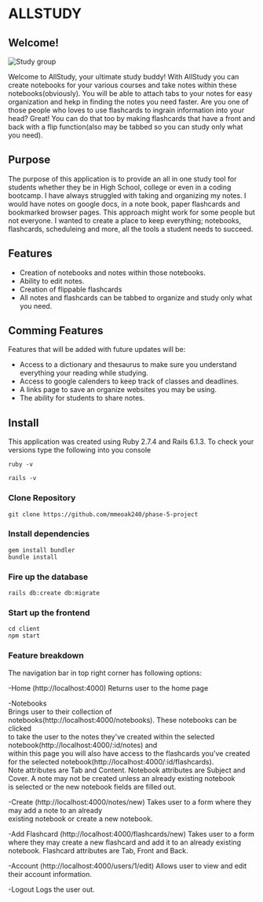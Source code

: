 # ALLSTUDY

## Welcome!

<img src="https://abaforlawstudents.com/wp-content/uploads/2019/11/study-group.jpg" alt="Study group">

Welcome to AllStudy, your ultimate study buddy! With AllStudy you can create notebooks for your various courses and take notes within these notebooks(obviously). You will be able to attach tabs to your notes for easy organization and hekp in finding the notes you need faster. Are you one of those people who loves to use flashcards to ingrain information into your head? Great! You can do that too by making flashcards that have a front and back with a flip function(also may be tabbed so you can study only what you need).

## Purpose

The purpose of this application is to provide an all in one study tool for students whether they be in High School, college or even in a coding bootcamp.
I have always struggled with taking and organizing my notes. I would have notes on google docs, in a note book, paper flashcards and bookmarked browser pages. This approach might work for some people but not everyone. I wanted to create a place to keep everything; notebooks, flashcards, scheduleing and more, all the tools a student needs to succeed.

## Features

- Creation of notebooks and notes within those notebooks.
- Ability to edit notes.
- Creation of flippable flashcards
- All notes and flashcards can be tabbed to organize and study only what you need.

## Comming Features

Features that will be added with future updates will be:

- Access to a dictionary and thesaurus to make sure you understand everything your reading while studying.
- Access to google calenders to keep track of classes and deadlines.
- A links page to save an organize websites you may be using.
- The ability for students to share notes.

## Install

This application was created using Ruby 2.7.4 and Rails 6.1.3.
To check your versions type the following into you console

```
ruby -v
```

```
rails -v
```

### Clone Repository

```
git clone https://github.com/mmeoak240/phase-5-project
```

### Install dependencies

```
gem install bundler
bundle install
```

### Fire up the database

```
rails db:create db:migrate
```

### Start up the frontend

```
cd client
npm start
```

### Feature breakdown

The navigation bar in top right corner has following options:

-Home (http://localhost:4000)
Returns user to the home page

-Notebooks  
 Brings user to their collection of notebooks(http://localhost:4000/notebooks). These notebooks can be clicked  
to take the user to the notes they've created within the selected notebook(http://localhost:4000/:id/notes) and  
within this page you will also have access to the flashcards you've created for the selected notebook(http://localhost:4000/:id/flashcards).  
Note attributes are Tab and Content. Notebook attributes are Subject and Cover. A note may not be created unless an already existing notebook  
is selected or the new notebook fields are filled out.

-Create (http://localhost:4000/notes/new)
Takes user to a form where they may add a note to an already  
 existing notebook or create a new notebook.

-Add Flashcard (http://localhost:4000/flashcards/new)
Takes user to a form where they may create a new flashcard and add it to an already existing notebook. Flashcard attributes are Tab, Front and Back.

-Account (http://localhost:4000/users/1/edit)
Allows user to view and edit their account information.

-Logout
Logs the user out.
